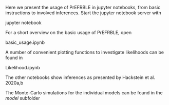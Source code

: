 Here we present the usage of PrEFRBLE in jupyter notebooks, from basic instructions to involved inferences. Start the jupyter notebook server with

jupyter notebook

For a short overview on the basic usage of PrEFRBLE, open

basic_usage.ipynb

A number of convenient plotting functions to investigate likelihoods can be found in

Likelihood.ipynb

The other notebooks show inferences as presented by Hackstein et al. 2020a,b

The Monte-Carlo simulations for the individual models can be found in the _model_ subfolder
